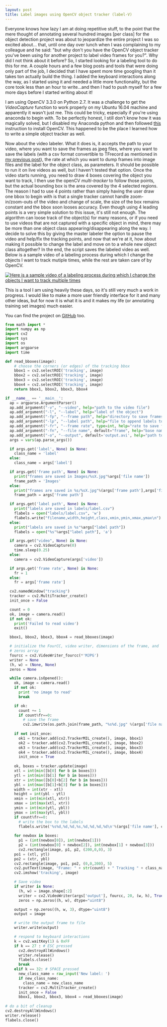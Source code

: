 ```yaml
---
layout: post
title: Label images using OpenCV object tracker (label-V)
---
```


Everyone knows how lazy I am at doing repetitive stuff, to the point that the mere thought of annotating several hundred images [per class] for the object detection project was about to jeopardize the entire project I was so excited about... that, until one day over lunch when I was complaining to my colleague and he said: "but why don't you have the OpenCV object tracker you've been using for another project to label video frames for you?". Why did I not think about it before? So, I started looking for a labeling tool to do this for me.  A couple hours and a few blog posts and tools that were doing only part of the job, I decided that I have spent more time googling than it takes ton actually build the thing. I added the keyboard interactions along the way, as I started using it and needed a little more functionality, but the core took less than an hour to write...and then I had to push myself for a few more days before I started writing about it!

I am using OpenCV 3.3.0 on Python 2.7. It was a challenge to get the _VideoCapture_ function to work properly on my Ubuntu 16.04 machine and apparently it wasn't just me. This could be tricky, especially if you're using anaconda to begin with. To be perfectly honest, I still don't know how it was magically solved, but I disabled my Anaconda python and then followed [this](https://www.learnopencv.com/install-opencv3-on-ubuntu//) instruction to install OpenCV. This happened to be the place I learned how to write a simple object tracker as well. 

Now about the video labeler. What it does is, it accepts the path to your video, where you want to save the frames as jpeg files, where you want to save the labels (with a csv format convertible to TFrecord as mentioned in [my previous post](https://asadisaghar.github.io/tf-object-detection/)), the rate at which you want to dump frames into image files and the label for the object class, as parameters. It should be possible to run it on live videos as well, but I haven't tested that option. Once the video starts running, you need to draw 4 boxes covering the object you want to track, I then use the openCV _multi-tracker_ to follow those points, but the actual bounding box is the area covered by the 4 selected regions. The reason I had to use 4 points rather than simply having the user draw one bbox to begin with is that a single tracker cannot handle zoom-in/zoom-outs of the video and change of scale, the size of the box remains constant and the bbox soon looses accuracy. Even though using 4 leading points is a very simple solution to this issue, it's still not enough. The algorithm can loose track of the object(s) for many reasons, or if you need to use videos that are not captured with a specific object in mind, there may be more than one object class appearing/disappearing along the way. I decide to solve this by giving the master labeler the option to pause the video and help/fix the tracking points, and now that we're at it, how about making it possible to change the label and move on to a whole new object class altogether? In the end, the script saves the labeled video as well. Below is a sample video of a labeling process during which I change the objects I want to track mutiple times, while the rest are taken care of by OpenCV.

[![Here is a sample video of a labeling process during which I change the objects I want to track multiple times](https://img.youtube.com/vi/Pa6ARjV8wy0/0.jpg)](https://www.youtube.com/watch?v=Pa6ARjV8wy0)

This is a tool I am using heavily these days, so it's still very much a work in progress. I would like to make a more user friendly interface for it and many other ideas, but for now it is what it is and it makes my life (or annotating training set images) much easier. 

You can find the project on [GitHub](https://github.com/innovationgarage/label-V) too.

```python
from math import *
import numpy as np
import cv2
import sys
import os
import argparse
import time

def read_bboxes(image):
	# choose the corners (or edges) of the tracking bbox
	bbox1 = cv2.selectROI('tracking', image)
	bbox2 = cv2.selectROI('tracking', image)
	bbox3 = cv2.selectROI('tracking', image)
	bbox4 = cv2.selectROI('tracking', image)
	return bbox1, bbox2, bbox3, bbox4

if __name__ == '__main__':
  ap = argparse.ArgumentParser()
  ap.add_argument("-v", "--video", help="path to the video file")
  ap.add_argument("-l", "--label", help="label of the object")
  ap.add_argument("-fp", "--frame path", help="directory to save frames in")
  ap.add_argument("-lp", "--label path", help="file to append labels to")
  ap.add_argument("-fr", "--frame rate", type=int, help="rate to save frames and labels at. Every 1/fr is saved")
  ap.add_argument("-fn", "--file name", default="frame", help="base name for each frame (imporant to set or frames from the previous videos will be replaced")
  ap.add_argument("-o", "--output", default='output.avi', help="path to the output video")        
  args = vars(ap.parse_args())

  if args.get('label', None) is None:
    class_name = 'label'
  else:
    class_name = args['label']

  if args.get('frame path', None) is None:
    print("frames are saved in Images/%sX.jpg"%args['file name'])
    frame_path = 'Images'
  else:
    print("frames are saved in %s/%sX.jpg"%(args['frame path'],args['file name']))
    frame_path = args['frame path']

  if args.get('label path', None) is None: 
    print("labels are saved in labels/label.csv")
    flabels = open("labels/label.csv", 'w')
    flabels.write("filename,width,height,class,xmin,ymin,xmax,ymax\n")
  else:
    print("labels are saved in %s"%args["label path"])
    flabels = open("%s"%args["label path"], 'a')

  if args.get("video", None) is None:
    camera = cv2.VideoCapture(0)
    time.sleep(0.25)
  else:
    camera = cv2.VideoCapture(args['video'])

  if args.get('frame rate', None) is None:        
    fr = 1
  else:
    fr = args['frame rate']

  cv2.namedWindow("tracking")
  tracker = cv2.MultiTracker_create()
  init_once = False

  count = 0
  ok, image = camera.read()
  if not ok:
    print('Failed to read video')
    exit()

  bbox1, bbox2, bbox3, bbox4 = read_bboxes(image)

  # initialize the FourCC, video writer, dimensions of the frame, and
  # zeros array
  fourcc = cv2.VideoWriter_fourcc(*'MJPG')
  writer = None
  (h, w) = (None, None)
  zeros = None

  while camera.isOpened():
    ok, image = camera.read()
    if not ok:
      print 'no image to read'
      break

    if ok:
      count += 1
      if count%fr==0:
        # save the frame
        cv2.imwrite(os.path.join(frame_path, "%s%d.jpg" %(args['file name'], count)), image)     # save frame as JPEG file
            
    if not init_once:
      ok1 = tracker.add(cv2.TrackerMIL_create(), image, bbox1)
      ok2 = tracker.add(cv2.TrackerMIL_create(), image, bbox2)
      ok3 = tracker.add(cv2.TrackerMIL_create(), image, bbox3)
      ok4 = tracker.add(cv2.TrackerMIL_create(), image, bbox4)
      init_once = True
            
    ok, boxes = tracker.update(image)
    xtl = int(min([b[0] for b in boxes]))
    ytl = int(min([b[1] for b in boxes]))
    xtr = int(max([b[0]+b[2] for b in boxes]))
    ybl = int(max([b[1]+b[3] for b in boxes]))
    width = int(xtr - xtl)
    height = int(ybl - ytl)
    xmin = int(min(xtl, xtr))
    xmax = int(max(xtl, xtr))
    ymin = int(min(ytl, ybl))
    ymax = int(max(ytl, ybl))
    if count%fr==0:
      # write the box to the labels
      flabels.write('%s%d,%d,%d,%s,%d,%d,%d,%d\n'%(args['file name'], count, width, height, class_name, xmin, ymin, xmax, ymax))
        
    for newbox in boxes:
      p1 = (int(newbox[0]), int(newbox[1]))
      p2 = (int(newbox[0] + newbox[2]), int(newbox[1] + newbox[3]))
      cv2.rectangle(image, p1, p2, (200,0,0), 3)
    po1 = (xtl, ytl)
    po2 = (xtr, ybl)
    cv2.rectangle(image, po1, po2, (0,0,200), 5)
    cv2.putText(image, "Frame: " + str(count) + " Tracking " + class_name, (100,50), cv2.FONT_HERSHEY_SIMPLEX, 0.75, (250,0,0), 2);
    cv2.imshow('tracking', image)

    # Save video
    if writer is None:
      (h, w) = image.shape[:2]
      writer = cv2.VideoWriter(args['output'], fourcc, 20, (w, h), True)
      zeros = np.zeros((h, w), dtype="uint8")

    output = np.zeros((h, w, 3), dtype="uint8")
    output = image

    # write the output frame to file
    writer.write(output)

    # respond to keyboard interactions
    k = cv2.waitKey(1) & 0xFF
    if k == 27 : # ESC pressed
      cv2.destroyAllWindows()
      writer.release()
      flabels.close()
      break 
    elif k == 32: # SPACE pressed
      new_class_name = raw_input('New label: ')
      if new_class_name:
        class_name = new_class_name
      tracker = cv2.MultiTracker_create()
      init_once = False
      bbox1, bbox2, bbox3, bbox4 = read_bboxes(image)
            
# do a bit of cleanup
cv2.destroyAllWindows()
writer.release()
flabels.close()
```

